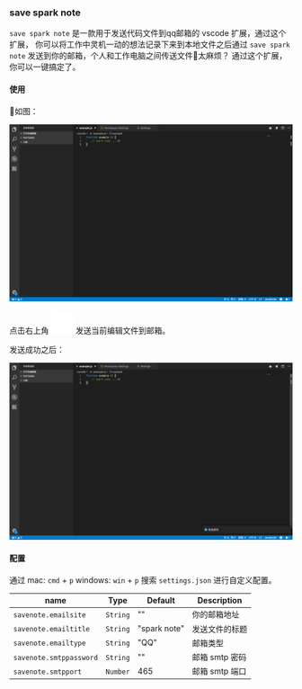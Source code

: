 ### save spark note

`save spark note` 是一款用于发送代码文件到qq邮箱的 vscode 扩展，通过这个扩展， 你可以将工作中灵机一动的想法记录下来到本地文件之后通过 `save spark note` 发送到你的邮箱，个人和工作电脑之间传送文件太麻烦？ 通过这个扩展， 你可以一键搞定了。

#### 使用

如图：

![display](static/display.png)

点击右上角 ![send](icon/darkSend.svg) 发送当前编辑文件到邮箱。

发送成功之后：

![send](static/send.png)

#### 配置
通过 mac: `cmd` + `p`  windows: `win` + `p`  搜索  `settings.json` 进行自定义配置。

| name                    | Type     | Default      | Description    |
| ----------------------- | -------- | ------------ | -------------- |
| `savenote.emailsite`    | `String` | ""           | 你的邮箱地址   |
| `savenote.emailtitle`   | `String` | "spark note" | 发送文件的标题 |
| `savenote.emailtype`    | `String` | "QQ"         | 邮箱类型       |
| `savenote.smtppassword` | `String` | ""           | 邮箱 smtp 密码 |
| `savenote.smtpport`     | `Number` | 465          | 邮箱 smtp 端口 |


